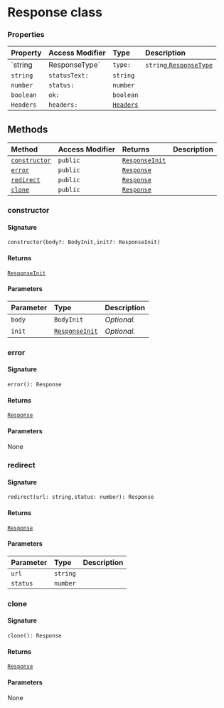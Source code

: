 # Response class









### Properties

| Property	   | Access Modifier | Type	| Description|
|:-------------|:----|:-------|:-----------|
|`string|ResponseType`     | `type:` | `string`,[`ResponseType`](ResponseType.md) |  |
|`string`     | `statusText:` | `string` |  |
|`number`     | `status:` | `number` |  |
|`boolean`     | `ok:` | `boolean` |  |
|`Headers`     | `headers:` | [`Headers`](Headers.md) |  |




## Methods

| Method	   | Access Modifier | Returns	| Description|
|:-------------|:----|:-------|:-----------|
|[`constructor`](#constructor)     | `public` | [`ResponseInit`](ResponseInit.md) |  |
|[`error`](#error)     | `public` | [`Response`](Response.md) |  |
|[`redirect`](#redirect)     | `public` | [`Response`](Response.md) |  |
|[`clone`](#clone)     | `public` | [`Response`](Response.md) |  |




### constructor



#### Signature
`constructor(body?: BodyInit,init?: ResponseInit)`

#### Returns
[`ResponseInit`](ResponseInit.md)

#### Parameters


| Parameter	   | Type    | Description |
|:-------------|:---------------|:------------|
| `body`    | `BodyInit` | _Optional._ |
| `init`    | [`ResponseInit`](ResponseInit.md) | _Optional._ |


### error



#### Signature
`error(): Response`

#### Returns
[`Response`](Response.md)

#### Parameters
None


### redirect



#### Signature
`redirect(url: string,status: number): Response`

#### Returns
[`Response`](Response.md)

#### Parameters


| Parameter	   | Type    | Description |
|:-------------|:---------------|:------------|
| `url`    | `string` |  |
| `status`    | `number` |  |


### clone



#### Signature
`clone(): Response`

#### Returns
[`Response`](Response.md)

#### Parameters
None

